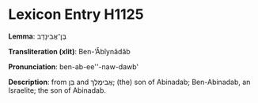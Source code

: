 # Lexicon Entry H1125

**Lemma**: בֶּן־אֲבִינָדָב

**Transliteration (xlit)**: Ben-ʼĂbîynâdâb

**Pronunciation**: ben-ab-ee''-naw-dawb'

**Description**:
from בֵּן and אֲבִימֶלֶךְ; (the) son of Abinadab; Ben-Abinadab, an Israelite; the son of Abinadab.
